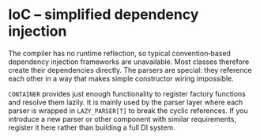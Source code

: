 # IoC – simplified dependency injection

The compiler has no runtime reflection, so typical convention‑based dependency
injection frameworks are unavailable.  Most classes therefore create their
dependencies directly.  The parsers are special: they reference each other in a
way that makes simple constructor wiring impossible.

`CONTAINER` provides just enough functionality to register factory functions and
resolve them lazily.  It is mainly used by the parser layer where each parser is
wrapped in `LAZY_PARSER[T]` to break the cyclic references.  If you introduce a
new parser or other component with similar requirements, register it here rather
than building a full DI system.
